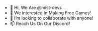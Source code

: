 - 👋 Hi, We Are @mist-devs
- 👀 We interested in Making Free Games!
- 💞️ I’m looking to collaborate with anyone!
- 📫 Reach Us On Our Discord!
